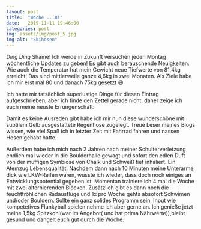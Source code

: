 ```yaml
---
layout: post
title:  "Woche ...8!"
date:   2019-11-11 19:46:00
categories: post
img: assets/img/post_5.jpg
img-alt: "Skihosen"
---
```


*Ding Ding* Shame! Ich werde in Zukunft versuchen jeden Montag wöchentliche Updates zu geben! Es gibt auch berauschende Neuigkeiten: Wie auch die Temperatur hat mein Gewicht neue Tiefwerte von 81,4kg erreicht! Das sind mittlerweile ganze 4,6kg in zwei Monaten. Als Ziele habe ich mir erst mal 80 und danach 75kg gesetzt 😃

Ich hatte mir tatsächlich superlustige Dinge für diesen Eintrag aufgeschrieben, aber ich finde den Zettel gerade nicht, daher zeige ich euch meine neuste Errungenschaft:

Damit es keine Ausreden gibt habe ich mir nun diese wunderschöne mit subtilem Gelb ausgestattete Regenhose zugelegt. Treue Leser meines Blogs wissen, wie viel Spaß ich in letzter Zeit mit Fahrrad fahren und nassen Hosen gehabt hatte.

Außerdem habe ich mich nach 2 Jahren nach meiner Schulterverletzung endlich mal wieder in die Boulderhalle gewagt und sofort den edlen Duft von der muffigen Symbiose von Chalk und Schweiß tief inhaliert. Ein Atemzug Lebensqualität. Nachdem dann nach 10 Minuten meine Unterarme dick wie LKW-Reifen waren, wusste ich wieder, dass doch noch einiges an Entwicklungspotential gegeben ist. Momentan trainiere ich 4 mal die Woche mit zwei alternierenden Blöcken. Zusätzlich gibt es dann noch die feuchtfröhlichen Radausflüge und 1x pro Woche gehts absofort Schwimen und/oder Bouldern. Sollte ein ganz solides Programm sein, Input wie kompetetives Flunkyball spielen nehme ich aber gerne an. Ich genieße jetzt meine 1,5kg Spitzkohl(war im Angebot( und hat prima Nährwerte)),bleibt gesund und dangelt euch gut durch die Woche.